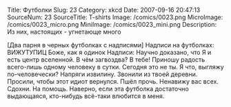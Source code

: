 Title: Футболки 
Slug: 23 
Category: xkcd 
Date: 2007-09-16 20:47:13 
SourceNum: 23 
SourceTitle: T-shirts 
Image: /comics/0023.png 
MicroImage: /comics/0023_micro.png 
MiniImage: /comics/0023_mini.png 
Description: Из них, настоящих - угнетающе много 

[Два парня в черных футболках с надписями]
Надписи на футболках:
ВИЖУТУПИЦ
Боже, как я одинок
Надписи:
Научно доказано, что Я и есть центр вселенной.
В чём загвоздва? В тебе!
Приношу радость всего-лишь одному человеку в сутки. Сегодня это не ты.
Я что, выгляжу по-человечески?
Напряги извилину.
Звонили из твоей деревни. Просили, чтобы этот идиот вернулся.
Пшёл прочь.
Ненавижу вас всех.
Сдохни.
На помощь.
Наверно, если эта футболка достаточно выдающаяся, кто-нибудь всё-таки влюбится в меня.